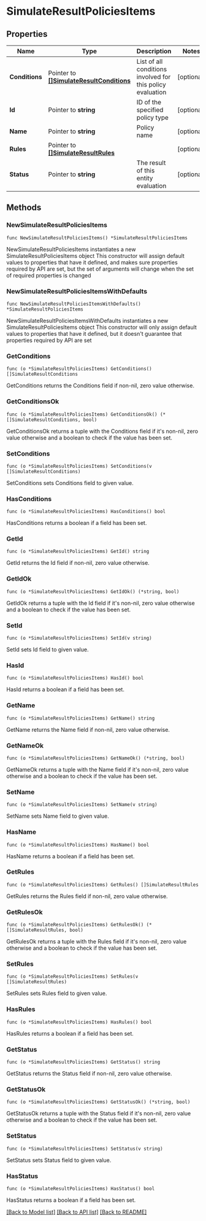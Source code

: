 # SimulateResultPoliciesItems

## Properties

Name | Type | Description | Notes
------------ | ------------- | ------------- | -------------
**Conditions** | Pointer to [**[]SimulateResultConditions**](SimulateResultConditions.md) | List of all conditions involved for this policy evaluation | [optional] 
**Id** | Pointer to **string** | ID of the specified policy type | [optional] 
**Name** | Pointer to **string** | Policy name | [optional] 
**Rules** | Pointer to [**[]SimulateResultRules**](SimulateResultRules.md) |  | [optional] 
**Status** | Pointer to **string** | The result of this entity evaluation | [optional] 

## Methods

### NewSimulateResultPoliciesItems

`func NewSimulateResultPoliciesItems() *SimulateResultPoliciesItems`

NewSimulateResultPoliciesItems instantiates a new SimulateResultPoliciesItems object
This constructor will assign default values to properties that have it defined,
and makes sure properties required by API are set, but the set of arguments
will change when the set of required properties is changed

### NewSimulateResultPoliciesItemsWithDefaults

`func NewSimulateResultPoliciesItemsWithDefaults() *SimulateResultPoliciesItems`

NewSimulateResultPoliciesItemsWithDefaults instantiates a new SimulateResultPoliciesItems object
This constructor will only assign default values to properties that have it defined,
but it doesn't guarantee that properties required by API are set

### GetConditions

`func (o *SimulateResultPoliciesItems) GetConditions() []SimulateResultConditions`

GetConditions returns the Conditions field if non-nil, zero value otherwise.

### GetConditionsOk

`func (o *SimulateResultPoliciesItems) GetConditionsOk() (*[]SimulateResultConditions, bool)`

GetConditionsOk returns a tuple with the Conditions field if it's non-nil, zero value otherwise
and a boolean to check if the value has been set.

### SetConditions

`func (o *SimulateResultPoliciesItems) SetConditions(v []SimulateResultConditions)`

SetConditions sets Conditions field to given value.

### HasConditions

`func (o *SimulateResultPoliciesItems) HasConditions() bool`

HasConditions returns a boolean if a field has been set.

### GetId

`func (o *SimulateResultPoliciesItems) GetId() string`

GetId returns the Id field if non-nil, zero value otherwise.

### GetIdOk

`func (o *SimulateResultPoliciesItems) GetIdOk() (*string, bool)`

GetIdOk returns a tuple with the Id field if it's non-nil, zero value otherwise
and a boolean to check if the value has been set.

### SetId

`func (o *SimulateResultPoliciesItems) SetId(v string)`

SetId sets Id field to given value.

### HasId

`func (o *SimulateResultPoliciesItems) HasId() bool`

HasId returns a boolean if a field has been set.

### GetName

`func (o *SimulateResultPoliciesItems) GetName() string`

GetName returns the Name field if non-nil, zero value otherwise.

### GetNameOk

`func (o *SimulateResultPoliciesItems) GetNameOk() (*string, bool)`

GetNameOk returns a tuple with the Name field if it's non-nil, zero value otherwise
and a boolean to check if the value has been set.

### SetName

`func (o *SimulateResultPoliciesItems) SetName(v string)`

SetName sets Name field to given value.

### HasName

`func (o *SimulateResultPoliciesItems) HasName() bool`

HasName returns a boolean if a field has been set.

### GetRules

`func (o *SimulateResultPoliciesItems) GetRules() []SimulateResultRules`

GetRules returns the Rules field if non-nil, zero value otherwise.

### GetRulesOk

`func (o *SimulateResultPoliciesItems) GetRulesOk() (*[]SimulateResultRules, bool)`

GetRulesOk returns a tuple with the Rules field if it's non-nil, zero value otherwise
and a boolean to check if the value has been set.

### SetRules

`func (o *SimulateResultPoliciesItems) SetRules(v []SimulateResultRules)`

SetRules sets Rules field to given value.

### HasRules

`func (o *SimulateResultPoliciesItems) HasRules() bool`

HasRules returns a boolean if a field has been set.

### GetStatus

`func (o *SimulateResultPoliciesItems) GetStatus() string`

GetStatus returns the Status field if non-nil, zero value otherwise.

### GetStatusOk

`func (o *SimulateResultPoliciesItems) GetStatusOk() (*string, bool)`

GetStatusOk returns a tuple with the Status field if it's non-nil, zero value otherwise
and a boolean to check if the value has been set.

### SetStatus

`func (o *SimulateResultPoliciesItems) SetStatus(v string)`

SetStatus sets Status field to given value.

### HasStatus

`func (o *SimulateResultPoliciesItems) HasStatus() bool`

HasStatus returns a boolean if a field has been set.


[[Back to Model list]](../README.md#documentation-for-models) [[Back to API list]](../README.md#documentation-for-api-endpoints) [[Back to README]](../README.md)


